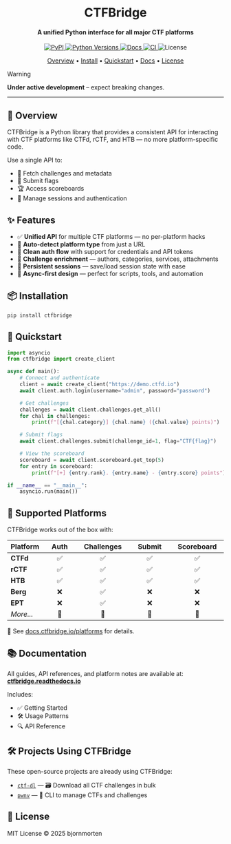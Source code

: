 <h1 align="center">
  CTFBridge
</h1>

<h4 align="center">A unified Python interface for all major CTF platforms </h4>

<p align="center">
  <a href="https://pypi.org/project/ctfbridge/">
    <img src="https://img.shields.io/pypi/v/ctfbridge" alt="PyPI">
  </a>
  <a href="https://pypi.org/project/ctfbridge/">
    <img src="https://img.shields.io/pypi/pyversions/ctfbridge" alt="Python Versions">
  </a>
  <a href="https://ctfbridge.readthedocs.io">
    <img src="https://img.shields.io/badge/docs-readthedocs-blue.svg" alt="Docs">
  </a>
  <a href="https://github.com/bjornmorten/ctfbridge/actions/workflows/test.yml">
    <img src="https://github.com/bjornmorten/ctfbridge/actions/workflows/test.yml/badge.svg" alt="CI">
  </a>
  <img src="https://img.shields.io/github/license/bjornmorten/ctfbridge" alt="License">
</p>

<p align="center">
  <a href="#overview">Overview</a> •
  <a href="#installation">Install</a> •
  <a href="#quickstart">Quickstart</a> •
  <a href="#documentation">Docs</a> •
  <a href="#license">License</a>
</p>

> [!WARNING]
> **Under active development** – expect breaking changes.

---

## 🧠 Overview

CTFBridge is a Python library that provides a consistent API for interacting with CTF platforms like CTFd, rCTF, and HTB — no more platform-specific code.

Use a single API to:

- 🧩 Fetch challenges and metadata
- 🚩 Submit flags
- 🏆 Access scoreboards
- 🔐 Manage sessions and authentication

## ✨ Features

- ✅ **Unified API** for multiple CTF platforms — no per-platform hacks
- 🧠 **Auto-detect platform type** from just a URL
- 🔐 **Clean auth flow** with support for credentials and API tokens
- 🧩 **Challenge enrichment** — authors, categories, services, attachments
- 🔄 **Persistent sessions** — save/load session state with ease
- 🤖 **Async-first design** — perfect for scripts, tools, and automation

## 📦 Installation

```bash
pip install ctfbridge
```

## 🚀 Quickstart

```python
import asyncio
from ctfbridge import create_client

async def main():
    # Connect and authenticate
    client = await create_client("https://demo.ctfd.io")
    await client.auth.login(username="admin", password="password")

    # Get challenges
    challenges = await client.challenges.get_all()
    for chal in challenges:
        print(f"[{chal.category}] {chal.name} ({chal.value} points)")

    # Submit flags
    await client.challenges.submit(challenge_id=1, flag="CTF{flag}")

    # View the scoreboard
    scoreboard = await client.scoreboard.get_top(5)
    for entry in scoreboard:
        print(f"[+] {entry.rank}. {entry.name} - {entry.score} points")

if __name__ == "__main__":
    asyncio.run(main())
```

## 🧩 Supported Platforms

CTFBridge works out of the box with:

| Platform  | &nbsp;&nbsp;&nbsp;Auth&nbsp;&nbsp;&nbsp; | &nbsp;&nbsp;Challenges&nbsp;&nbsp; | &nbsp;&nbsp;&nbsp;Submit&nbsp;&nbsp;&nbsp; | &nbsp;&nbsp;Scoreboard&nbsp;&nbsp; |
| --------- | :--------------------------------------: | :--------------------------------: | :----------------------------------------: | :--------------------------------: |
| **CTFd**  |                    ✅                    |                 ✅                 |                     ✅                     |                 ✅                 |
| **rCTF**  |                    ✅                    |                 ✅                 |                     ✅                     |                 ✅                 |
| **HTB**   |                    ✅                    |                 ✅                 |                     ✅                     |                 ✅                 |
| **Berg**  |                    ❌                    |                 ✅                 |                     ❌                     |                 ❌                 |
| **EPT**   |                    ❌                    |                 ✅                 |                     ❌                     |                 ❌                 |
| _More..._ |                    🚧                    |                 🚧                 |                     🚧                     |                 🚧                 |

📖 See [docs.ctfbridge.io/platforms](https://ctfbridge.readthedocs.io/en/latest/platforms/) for details.

## 📚 Documentation

All guides, API references, and platform notes are available at: **[ctfbridge.readthedocs.io](https://ctfbridge.readthedocs.io/)**

Includes:

- ✅ Getting Started
- 🛠 Usage Patterns
- 🔍 API Reference

## 🛠️ Projects Using CTFBridge

These open-source projects are already using CTFBridge:

- [`ctf-dl`](https://github.com/bjornmorten/ctf-dl) — 🗃️ Download all CTF challenges in bulk
- [`pwnv`](https://github.com/CarixoHD/pwnv) — 🧠 CLI to manage CTFs and challenges

## 📄 License

MIT License © 2025 bjornmorten
